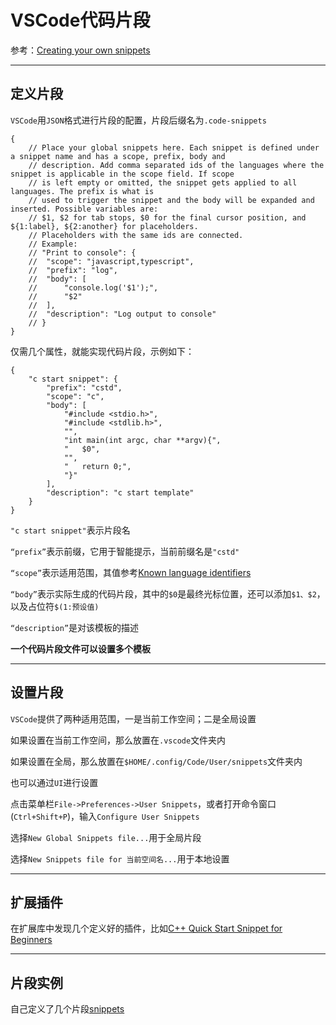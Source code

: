 # VSCode代码片段

参考：[Creating your own snippets](https://code.visualstudio.com/docs/editor/userdefinedsnippets)

---

## 定义片段

`VSCode`用`JSON`格式进行片段的配置，片段后缀名为`.code-snippets`

    {
        // Place your global snippets here. Each snippet is defined under a snippet name and has a scope, prefix, body and 
        // description. Add comma separated ids of the languages where the snippet is applicable in the scope field. If scope 
        // is left empty or omitted, the snippet gets applied to all languages. The prefix is what is 
        // used to trigger the snippet and the body will be expanded and inserted. Possible variables are: 
        // $1, $2 for tab stops, $0 for the final cursor position, and ${1:label}, ${2:another} for placeholders. 
        // Placeholders with the same ids are connected.
        // Example:
        // "Print to console": {
        // 	"scope": "javascript,typescript",
        // 	"prefix": "log",
        // 	"body": [
        // 		"console.log('$1');",
        // 		"$2"
        // 	],
        // 	"description": "Log output to console"
        // }
    }

仅需几个属性，就能实现代码片段，示例如下：

    {
        "c start snippet": {
            "prefix": "cstd",
            "scope": "c",
            "body": [
                "#include <stdio.h>",
                "#include <stdlib.h>",
                "",
                "int main(int argc, char **argv){",
                "	$0",
                "",
                "	return 0;",
                "}"
            ],
            "description": "c start template"
        }
    }

`"c start snippet"`表示片段名

`“prefix”`表示前缀，它用于智能提示，当前前缀名是`"cstd"`

`“scope”`表示适用范围，其值参考[Known language identifiers](https://code.visualstudio.com/docs/languages/identifiers)

`“body”`表示实际生成的代码片段，其中的`$0`是最终光标位置，还可以添加`$1、$2`，以及占位符`$(1:预设值)`

`“description”`是对该模板的描述

**一个代码片段文件可以设置多个模板**

---

## 设置片段

`VSCode`提供了两种适用范围，一是当前工作空间；二是全局设置

如果设置在当前工作空间，那么放置在`.vscode`文件夹内

如果设置在全局，那么放置在`$HOME/.config/Code/User/snippets`文件夹内

也可以通过`UI`进行设置

点击菜单栏`File->Preferences->User Snippets`，或者打开命令窗口(`Ctrl+Shift+P`)，输入`Configure User Snippets`

选择`New Global Snippets file...`用于全局片段

选择`New Snippets file for 当前空间名...`用于本地设置

---

## 扩展插件

在扩展库中发现几个定义好的插件，比如[C++ Quick Start Snippet for Beginners](https://marketplace.visualstudio.com/items?itemName=yyxhx.cpp-quick-start-snippet-for-beginners)

---

## 片段实例

自己定义了几个片段[snippets](https://github.com/zjZSTU/vscode-guide/tree/master/snippets)
